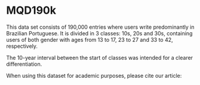 # MQD190k
This data set consists of 190,000 entries where  users write predominantly in Brazilian Portuguese. 
It is divided in 3 classes: 10s, 20s and 30s, containing users of both gender with ages from 13 to 17, 23 to 27 and 33 to 42, respectively.

The 10-year interval between the start of classes was intended for a clearer differentiation.

When using this dataset for academic purposes, please cite our article:

